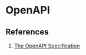 # OpenAPI

## References

1. [The OpenAPI Specification](https://github.com/OAI/OpenAPI-Specification)


